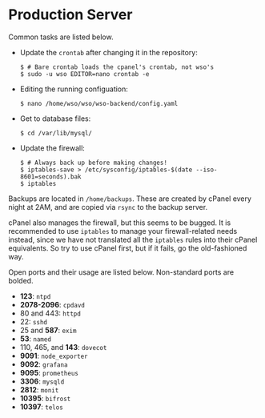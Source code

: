 # Production Server
Common tasks are listed below.
- Update the `crontab` after changing it in the repository:
    ``` shell
    $ # Bare crontab loads the cpanel's crontab, not wso's
    $ sudo -u wso EDITOR=nano crontab -e
    ```
- Editing the running configuation: 
    ``` shell
    $ nano /home/wso/wso/wso-backend/config.yaml
    ```
- Get to database files:
    ``` shell
    $ cd /var/lib/mysql/
    ```
- Update the firewall:
  ``` shell
  $ # Always back up before making changes!
  $ iptables-save > /etc/sysconfig/iptables-$(date --iso-8601=seconds).bak
  $ iptables
  ```
Backups are located in `/home/backups`. These are created by cPanel every night at 2AM, and are copied via `rsync` to the backup server. 

cPanel also manages the firewall, but this seems to be bugged. It is recommended to use `iptables` to manage your firewall-related needs instead, since we have not translated all the `iptables` rules into their cPanel equivalents. So try to use cPanel first, but if it fails, go the old-fashioned way.

Open ports and their usage are listed below. Non-standard ports are bolded.
- **123**: `ntpd`
- **2078-2096**: `cpdavd`
- 80 and 443: `httpd`
- 22: `sshd`
- 25 and **587**: `exim`
- **53**: `named`
- 110, 465, and **143**: `dovecot`
- **9091**: `node_exporter`
- **9092**: `grafana`
- **9095**: `prometheus`
- **3306**: `mysqld`
- **2812**: `monit`
- **10395**: `bifrost`
- **10397**: `telos`
